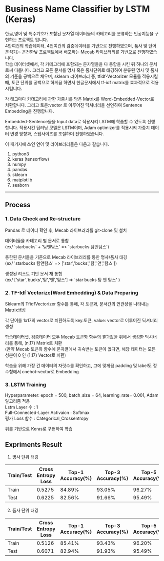 # Business Name Classifier by LSTM (Keras) 

한글,영어 및 특수기호가 포함된 문자열 데이터들의 카테고리를 분류하는 인공지능을 구현하는 프로젝트 입니다.   
4만여건의 학습데이터, 4천여건의 검증데이터를 기반으로 진행하였으며, 품사 및 단어 분석기는 은전한닢 프로젝트에서 배포하는 Mecab 라이브러리를 기반으로 진행하였습니다.   
학습 데이터셋에서, 각 카테고리에 포함되는 문자열들을 다 통합을 시킨 뒤 하나의 문서로써 다룹니다. 그리고 모든 문서를 명사 혹은 품사단위로 태깅하여 분류된 명사 및 품사의 기준을 공백으로 채우며, sklearn 라이브러리 중, tfidf-Vectorizer 모듈를 적용시킬 때, 토큰 단위를 공백으로 하게끔 하면서 한글문서에서 tf-idf matrix를 효과적으로 적용시킵니다.   

각 태그마다 카테고리에 관한 가중치를 담은 Matrix를 Word-Embedded-Vector로 치환합니다. 그리고 토큰:vector 로 이루어진 딕셔너리을 선언하여 Sentence Embedding을 진행합니다.   

Embedded-Sentence들을 Input data로 적용시켜 LSTM에 학습할 수 있도록 진행합니다. 적용시킨 딥러닝 모델은 LSTM이며, Adam optimizer를 적용시켜 가중치 데이터 변경 방향과, 스텝사이즈를 조절하며 진행하였습니다.   
   
   
이 패키지에 쓰인 언어 및 라이브러리들은 다음과 같습니다.   
1. python3   
2. keras (tensorflow)
3. numpy   
4. pandas   
5. sklearn
6. matplotlib   
7. seaborn


* * *


## Process   


### 1. Data Check and Re-structure   
   Pandas 로 데이터 확인 후, Mecab 라이브러리를 git-clone 및 설치   
            
   데이터들을 카테고리 별 문서로 통합   
   (ex/ 'starbucks' + '탐앤탐스' => 'starbucks 탐앤탐스')   
      
   통한된 문서들을 기준으로 Mecab 라이브러리를 통한 명사/품사 태깅   
   (ex/ 'starbucks 탐앤탐스' => ['star','bucks','탐','앤','탐스']) 
      
   생성된 리스트 기반 문서 재 통합   
   (ex/ ['star','bucks','탐','앤','탐스'] => 'star bucks 탐 앤 탐스' )
   
   
### 2. TF-Idf Vectorize(Word Embedding) & Data Preparing   
   Sklearn의 TfidfVectorizer 함수틑 통해, 각 토큰과, 문서간의 연관성을 나타내는 Matrix생성   
      
   각 단어를 1x17의 vector로 치환하도록 key:토큰, value: vector로 이루어진 딕셔너리 생성   
      
   학습데이터셋, 검증데이터 모두 Mecab 토큰화 함수의 결과값을 위에서 생성한 딕셔너리를 통해, (n,17) Matrix로 치환   
   (만약 Mecab 토큰화 함수에 문자열에서 귀속받는 토큰이 없다면, 해당 데이터는 모든 성분이 0 인 (1.17) Vector로 치환)   
      
   학습을 위해 가장 긴 데이터의 자릿수를 확인하고, 그에 맞게끔 padding 및 label도 정수형에서 onehot-vector로 Embedding      
      
      
### 3. LSTM Training  
   Hyperparameter: epoch = 500, batch_size = 64, learning_rate= 0.001, Adam알고리즘 적용   
   Lstm Layer 수 : 1   
   Full-Connected-Layer Activaion : Softmax   
   평가 Loss 함수 : Categorical_Crossentropy   
      
   위를 기반으로 Keras로 구현하여 학습
      


## Expriments Result  


1. 명사 단위 태깅   

|Train/Test|Cross Entropy Loss|Top-1 Accuracy(%)|Top-3 Accuracy(%)|Top-5 Accuracy(%)|F1 Score|
|------|------|---|---|---|---|
|Train|0.5275|84.89%|93.05%|96.27%|0.8484|
|Test|0.6225|82.56%|91.66%|95.49%|0.8216|


2. 품사 단위 태깅   

|Train/Test|Cross Entropy Loss|Top-1 Accuracy(%)|Top-3 Accuracy(%)|Top-5 Accuracy(%)|F1 Score|
|------|------|---|---|---|---|
|Train|0.5126|85.41%|93.43%|96.20%|0.8534|
|Test|0.6071|82.94%|91.93%|95.49%|0.8254|

